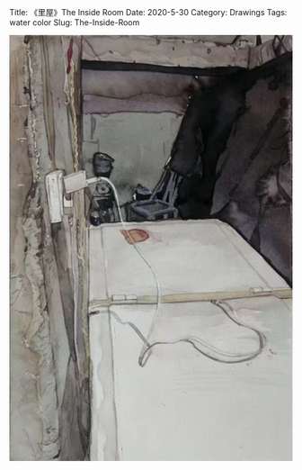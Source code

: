 Title: 《里屋》The Inside Room
Date: 2020-5-30
Category: Drawings
Tags: water color
Slug: The-Inside-Room


<div class="drawing-gallery">
  <img src="../images/The-Inside-Room.png" alt="A Peaceful Bed 1">
</div>

